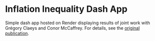 # Inflation Inequality Dash App

Simple dash app hosted on Render displaying results of joint work with Grégory Claeys and Conor McCaffrey.
For details, see the [original publication](https://www.bruegel.org/dataset/inflation-inequality-european-union-and-its-drivers).
